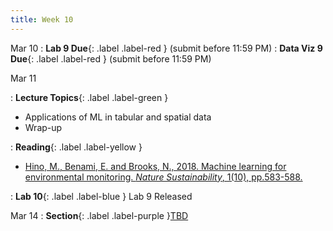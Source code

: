 ```yaml
---
title: Week 10
---
```



Mar 10
: **Lab 9 Due**{: .label .label-red } (submit before 11:59 PM)
: **Data Viz 9 Due**{: .label .label-red } (submit before 11:59 PM)

Mar 11

: **Lecture Topics**{: .label .label-green }
 - Applications of ML in tabular and spatial data
 - Wrap-up

: **Reading**{: .label .label-yellow }
 - [Hino, M., Benami, E. and Brooks, N., 2018. Machine learning for environmental monitoring. *Nature Sustainability*, 1(10), pp.583-588.][1]

: **Lab 10**{: .label .label-blue } Lab 9 Released

Mar 14
: **Section**{: .label .label-purple }[TBD](#)

[1]: https://www.nature.com/articles/s41893-018-0142-9
